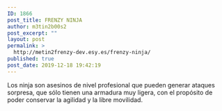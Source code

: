 ```yaml
---
ID: 1866
post_title: FRENZY NINJA
author: m3tin2b00s2
post_excerpt: ""
layout: post
permalink: >
  http://metin2frenzy-dev.esy.es/frenzy-ninja/
published: true
post_date: 2019-12-18 19:42:19
---
```

Los ninja son asesinos de nivel profesional que pueden generar ataques sorpresa, que sólo tienen una armadura muy ligera, con el propósito de poder conservar la agilidad y la libre movilidad.